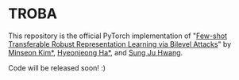 # TROBA
This repository is the official PyTorch implementation of "[Few-shot Transferable Robust Representation Learning via Bilevel Attacks]()" by [Minseon Kim*](https://kim-minseon.github.io), [Hyeonjeong Ha*](), and [Sung Ju Hwang](http://www.sungjuhwang.com).

Code will be released soon! :)
